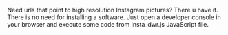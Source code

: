 Need urls that point to high resolution Instagram pictures? There u have it.
There is no need for installing a software. Just open a developer console in your
browser and execute some code from insta_dwr.js JavaScript file.
